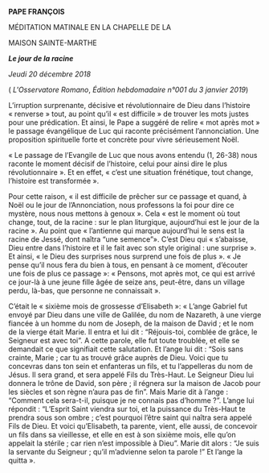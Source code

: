 **PAPE FRANÇOIS**

MÉDITATION MATINALE EN LA CHAPELLE DE LA

MAISON SAINTE-MARTHE

***Le jour de la racine***

*Jeudi 20 décembre 2018*

( *L'Osservatore Romano*, *Édition hebdomadaire n°001 du 3 janvier 2019*)

L’irruption surprenante, décisive et révolutionnaire de Dieu dans l’histoire « renverse » tout, au point qu’il « est difficile » de trouver les mots justes pour une prédication. Et ainsi, le Pape a suggéré de relire « mot après mot » le passage évangélique de Luc qui raconte précisément l’annonciation. Une proposition spirituelle forte et concrète pour vivre sérieusement Noël.

« Le passage de l’Evangile de Luc que nous avons entendu (1, 26-38) nous raconte le moment décisif de l’histoire, celui pour ainsi dire le plus révolutionnaire ». Et en effet, « c’est une situation frénétique, tout change, l’histoire est transformée ».

Pour cette raison, « il est difficile de prêcher sur ce passage et quand, à Noël ou le jour de l’Annonciation, nous professons la foi pour dire ce mystère, nous nous mettons à genoux ». Cela « est le moment où tout change, tout, de la racine : sur le plan liturgique, aujourd’hui est le jour de la racine ». Au point que « l’antienne qui marque aujourd’hui le sens est la racine de Jessé, dont naîtra “une semence”». C’est Dieu qui « s’abaisse, Dieu entre dans l’histoire et il le fait avec son style original : une surprise ». Et ainsi, « le Dieu des surprises nous surprend une fois de plus ». « Je pense qu’il nous fera du bien à tous, en pensant à ce moment, d’écouter une fois de plus ce passage »: « Pensons, mot après mot, ce qui est arrivé ce jour-là à une jeune fille âgée de seize ans, peut-être, dans un village perdu, là-bas, que personne ne connaissait ».

C’était le « sixième mois de grossesse d’Elisabeth »: « L’ange Gabriel fut envoyé par Dieu dans une ville de Galilée, du nom de Nazareth, à une vierge fiancée à un homme du nom de Joseph, de la maison de David ; et le nom de la vierge était Marie. Il entra et lui dit : “Réjouis-toi, comblée de grâce, le Seigneur est avec toi”. A cette parole, elle fut toute troublée, et elle se demandait ce que signifiait cette salutation. Et l’ange lui dit : “Sois sans crainte, Marie ; car tu as trouvé grâce auprès de Dieu. Voici que tu concevras dans ton sein et enfanteras un fils, et tu l’appelleras du nom de Jésus. Il sera grand, et sera appelé Fils du Très-Haut. Le Seigneur Dieu lui donnera le trône de David, son père ; il régnera sur la maison de Jacob pour les siècles et son règne n’aura pas de fin”. Mais Marie dit à l’ange : “Comment cela sera-t-il, puisque je ne connais pas d’homme ?”. L’ange lui répondit : “L’Esprit Saint viendra sur toi, et la puissance du Très-Haut te prendra sous son ombre ; c’est pourquoi l’être saint qui naîtra sera appelé Fils de Dieu. Et voici qu’Elisabeth, ta parente, vient, elle aussi, de concevoir un fils dans sa vieillesse, et elle en est à son sixième mois, elle qu’on appelait la stérile ; car rien n’est impossible à Dieu”. Marie dit alors : “Je suis la servante du Seigneur ; qu’il m’advienne selon ta parole !” Et l’ange la quitta ».